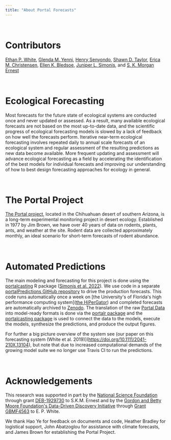 ```yaml
---
title: "About Portal Forecasts"
---
```


<br>

# Contributors

[Ethan P. White](https://orcid.org/0000-0001-6728-7745), [Glenda M. Yenni](https://orcid.org/0000-0001-6969-1848), [Henry Senyondo](https://orcid.org/0000-0001-7105-5808), [Shawn D. Taylor](https://orcid.org/0000-0002-6178-6903), [Erica M. Christensen](https://orcid.org/0000-0002-5635-2502), [Ellen K. Bledsoe](https://orcid.org/0000-0002-3629-7235), [Juniper L. Simonis](https://orcid.org/0000-0001-9798-0460), and [S. K. Morgan Ernest](https://orcid.org/0000-0002-6026-8530)

<br>

# Ecological Forecasting

Most forecasts for the future state of ecological systems are conducted once and never updated or assessed. As a result, many available ecological forecasts are not based on the most up-to-date data, and the scientific progress of ecological forecasting models is slowed by a lack of feedback on how well the forecasts perform. Iterative near-term ecological forecasting involves repeated daily to annual scale forecasts of an ecological system and regular assessment of the resulting predictions as new data become available. More frequent updating and assessment will advance ecological forecasting as a field by accelerating the identification of the best models for individual forecasts and improving our understanding of how to best design forecasting approaches for ecology in general. 

<br>

# The Portal Project

[The Portal project](http://portal.weecology.org/), located in the Chihuahuan desert of southern Arizona, is a long-term experimental monitoring project in desert ecology. Established in 1977 by Jim Brown, we have over 40 years of data on rodents, plants, ants, and weather at the site. Rodent data are collected approximately monthly, an ideal scenario for short-term forecasts of rodent abundance.

<br>

# Automated Predictions

The main modeling and forecasting for this project is done using the [portalcasting](https://weecology.github.io/portalcasting/) R package ([Simonis et al. 2022](https://doi.org/10.21105/joss.03220)). We use code in a separate [portalPredictions GitHub repository](https://github.com/weecology/portalPredictions) to drive the production forecasts. This code runs automatically once a week on [the University's of Florida's high performance computing system]([the HiPerGator](https://www.rc.ufl.edu/get-started/hipergator/)) and completed forecasts are automatically archived to [Zenodo](https://doi.org/10.5281/zenodo.2581421). The translation of the raw [Portal Data](https://github.com/weecology/PortalData) into model-ready formats is done via the [portalr package](https://github.com/weecology/Portalr) and the [portalcasting package](https://github.com/weecology/Portalcasting) is used to connect the data to the models, execute the models, synthesize the predictions, and produce the output figures.

For further a big picture overview of the system see (our paper on this forecasting system (White et al. 2019)](https://doi.org/10.1111/2041-210X.13104), but note that due to increased computational demands of the growing model suite we no longer use Travis CI to run the predictions.

<br>

# Acknowledgements 

This research was supported in part by the [National Science Foundation](http://nsf.gov/) through grant [DEB-1929730](hhttps://www.nsf.gov/awardsearch/showAward?AWD_ID=1929730) to S.K.M. Ernest and by the [Gordon and Betty Moore Foundation's Data-Driven Discovery Initiative](http://www.moore.org/programs/science/data-driven-discovery) through [Grant GBMF4563](http://www.moore.org/grants/list/GBMF4563) to E. P. White. 

We thank Hao Ye for feedback on documents and code, Heather Bradley for logistical support, John Abatzoglou for assistance with climate forecasts, and James Brown for establishing the Portal Project.